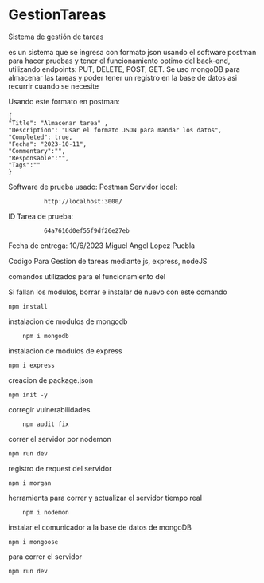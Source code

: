 # GestionTareas
Sistema de gestión de tareas


es un sistema que se ingresa con formato json usando el software postman para
hacer pruebas y tener el funcionamiento optimo del back-end, utilizando endpoints:
PUT, DELETE, POST, GET.
Se uso mongoDB para almacenar las tareas y poder tener un registro en la base de datos
asi recurrir cuando se necesite

Usando este formato en postman:


    {
    "Title": "Almacenar tarea" ,
    "Description": "Usar el formato JSON para mandar los datos",
    "Completed": true,
    "Fecha": "2023-10-11",
    "Commentary":"",
    "Responsable":"",
    "Tags":""
    }

Software de prueba usado:
              Postman
Servidor local:

              http://localhost:3000/

ID Tarea de prueba:

              64a7616d0ef55f9df26e27eb

Fecha de entrega: 10/6/2023
Miguel Angel Lopez Puebla

 Codigo Para Gestion de tareas mediante js, express, nodeJS


comandos utilizados para el funcionamiento del 

Si fallan los modulos, borrar e instalar de nuevo con este comando

    npm install
  
   
   instalacion de modulos de mongodb
        
        npm i mongodb
     

        
instalacion de modulos de express

    npm i express
        

        
creacion de package.json

    npm init -y
        

corregir vulnerabilidades

        npm audit fix

 correr el servidor por nodemon
                        
    npm run dev
       

registro de request del servidor

    npm i morgan
        
herramienta para correr y actualizar el servidor tiempo real

        npm i nodemon
    
 instalar el comunicador a la base de datos de mongoDB

    npm i mongoose
       
para correr el servidor   

    npm run dev     
    
